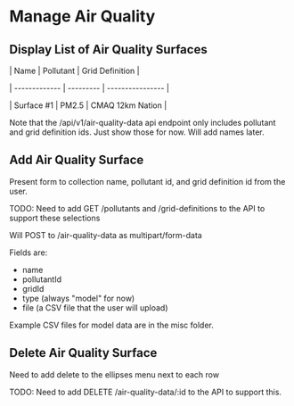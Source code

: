 # Manage Air Quality

## Display List of Air Quality Surfaces

| Name          | Pollutant | Grid Definition  |

| ------------- | --------- | ---------------- |

| Surface #1    | PM2.5     | CMAQ 12km Nation |

Note that the /api/v1/air-quality-data api endpoint only includes pollutant and grid definition ids. Just show those for now. Will add names later.

## Add Air Quality Surface
Present form to collection name, pollutant id, and grid definition id from the user.

TODO: Need to add GET /pollutants and /grid-definitions to the API to support these selections

Will POST to /air-quality-data as multipart/form-data

Fields are:

- name
- pollutantId
- gridId
- type (always "model" for now)
- file (a CSV file that the user will upload)

Example CSV files for model data are in the misc folder.

## Delete Air Quality Surface
Need to add delete to the ellipses menu next to each row

TODO: Need to add DELETE /air-quality-data/:id to the API to support this.